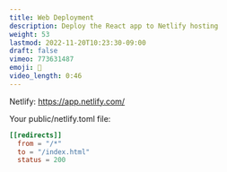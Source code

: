 ```yaml
---
title: Web Deployment
description: Deploy the React app to Netlify hosting
weight: 53
lastmod: 2022-11-20T10:23:30-09:00
draft: false
vimeo: 773631487
emoji: 🌌
video_length: 0:46
---
```


Netlify: https://app.netlify.com/

Your public/netlify.toml file:

```toml
[[redirects]]
  from = "/*"
  to = "/index.html"
  status = 200
```
